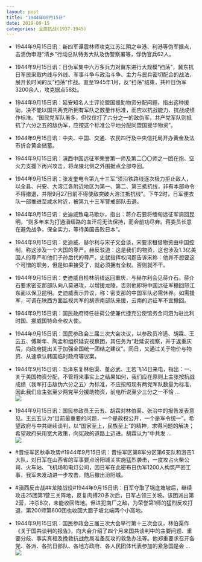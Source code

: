 ```yaml
---
layout: post
title: "1944年09月15日"
date: 2019-09-15
categories: 全面抗战(1937-1945)
---
```


<meta name="referrer" content="no-referrer" />

- 1944年9月15日讯：新四军谭震林师攻克江苏江阴之申港、利港等伪军据点，击溃伪申港“清乡”行动总队特务大队及伪警察署等，俘伪官兵62人。 

- 1944年9月15日讯：日伪军集中六万多兵力对冀东进行大规模“扫荡”，冀东抗日军民采取内线与外线、军事斗争与政治斗争、主力与民兵密切配合的战法，展开长时间的反“扫荡”作战。直至1945年1月，反“扫荡”结束，共歼日伪军3200余人，攻克据点58处。 

- 1944年9月15日讯：延安知名人士评论盟国援助物资分配问题，指出这种援助，决不能以国共两党所拥有军队之数量作标准，而应以抗战能力、抗战成绩作标准。“国民党军队虽多，但仅仅打了六分之一的敌伪军，共产党军队则抵抗了六分之五的敌伪军，应按这个标准公平地分配同盟国援华物资”。 

- 1944年9月15日讯：中央、中国、交通、农民四行及中央信托局开办黄金及法币折合黄金储蓄。 

- 1944年9月15日讯：滇西中国远征军荣誉第一师及第二〇〇师之一团在炮、空火力支援下再兴攻击，将龙陵北侧之外围据点全部夺回。 

- 1944年9月15日讯：张发奎电令第九十三军“须沿铁路线逐次极力拒止敌人，以全县、兴安、大溶江各附近地区为第一、第二、第三抵抗线，非有本部命令不得撤退，并限9月27日前不得使敌突破大溶江抵抗线”。下午2时，日军便衣队一部推进至咸水附近，被第九十三军警戒部队击退。 

- 1944年9月15日讯：史迪威致电马歇尔，指出：蒋介石要将缅甸远征军调回昆明，“则多年来为打通滇缅路的血汗将无法保持，而会前功尽弃。蒋委员长意在避免战争，保全实力，等待美国击败日本”。 

- 1944年9月15日讯：史迪威、赫尔利与宋子文会谈，宋要求租借物资由中国控制，称这涉及一个大国的尊严。赫反驳道：这是我们的物资，这也涉及1.3亿美国人的尊严和他们子孙后代的尊严。史就指挥权问题告诉宋称：他并不想要这个可憎的职务，但是如果接受了，就必须拥有全权。否则就不干。 

- 1944年9月15日讯：史迪威自桂林前线返回重庆，与赫尔利会见蒋介石。蒋介石要求密支那部队向八莫进攻，以增援龙陵，否则他即将中国远征军撤回怒江东面以保卫昆明。史迪威表示异议，称：密支那的中国军队必需休养。如需援军，可调在陕西方面监视共军的胡宗南部队来援，云南的远征军不宜撤回。 

- 1944年9月15日讯：国民政府特任驻荷公使兼代捷克公使馆务金问泗为驻比利时国、挪威国特命全权大使。 

- 1944年9月15日讯：国民参政会三届三次大会决议，以参政员冷遹、胡霖、王云五、傅斯年、陶孟和组织延安视察团，其任务为“赴延安视察，并于返重庆后，向政府提出关于加强全国统一团结之建议”。同日，又通过关于物价与物资、从速承认韩国临时政府等议案。 

- 1944年9月15日讯：毛泽东复林伯渠、董必武、王若飞14日来电，指出：一、关于美国物资分配，不管将来事实上之结果如何，我们应在原则上主张按抗战成绩（我军打击敌伪六分之五）为标准，不应按照现有两党军队数量为标准，因此我们应主张至少两党平分援助物资，前电所说至少三分之一不恰 ... <br/><img src="https://wx2.sinaimg.cn/large/aca367d8ly1g700r80tgvj20c80bx74e.jpg" />

- 1944年9月15日讯：国民参政员王云五、胡霖对林伯渠、张治中的报告发表意见。王云五认为“目前最重要的问题，一个是政权公开，一个是军令统一”。希望政府与中共继续谈判，以“国家至上，民族至上”的精神，求得问题的解决；希望政府采用宽大政策，向宪政的道路上迈进。胡霖认为“中共发 ... <br/><img src="https://wx3.sinaimg.cn/large/aca367d8ly1g6zz0w3ec7j20c809zaa3.jpg" />

- #晋绥军区秋季攻势#1944年9月15日讯：晋绥军区第8军分区第6支队和游击1大队，对日军在山西省的军事要点汾阳城关实施猛烈袭击，一度攻占火柴公司、火车站、飞机场和电灯公司，因日军在此密布日伪军1200人构筑严密工事，我军未发动进一步攻击，随后撤出汾阳城。 

- #滇西反击战##龙陵战役#1944年9月15日讯：日军夺取了锅底塘坡后，继续攻击25团第1营三关阵地，反复肉搏20多次后，日军占领三关坡。该团派出第2营，冲杀8次，未能收回阵地。但进犯南厂之敌，为荣誉第1师的猛烈反攻打退，第200师第600团也收回大腊子坡北端两个小高地。 

- 1944年9月15日讯：国民参政会三届三次大会举行第十三次会议，林伯渠作《关于国共谈判的报告》，向大会介绍了四个月来国共谈判中的主要问题、重要分歧、事实真相及挽救抗战危局准备反攻的救急办法等。他郑重要求召开各党、各派、各抗日部队、各地方政府、各人民团体代表参加的紧急国是会 ... <br/><img src="https://wx3.sinaimg.cn/large/aca367d8ly1g6zttm2nhuj20c80tf3zb.jpg" />


